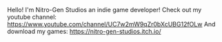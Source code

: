 Hello! I'm Nitro-Gen Studios an indie game developer!
Check out my youtube channel: https://www.youtube.com/channel/UC7w2mW9qZr0bXcUBG12fOLw
And download my games: https://nitro-gen-studios.itch.io/
